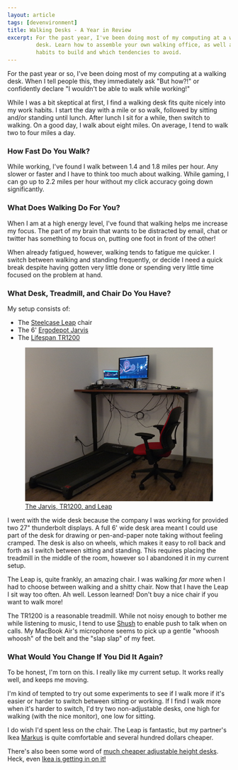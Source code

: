 ```yaml
---
layout: article
tags: [devenvironment]
title: Walking Desks - A Year in Review
excerpt: For the past year, I've been doing most of my computing at a walking
         desk. Learn how to assemble your own walking office, as well as what 
         habits to build and which tendencies to avoid.
---
```

For the past year or so, I've been doing most of my computing at a walking
desk. When I tell people this, they immediately ask "But how?!" or confidently
declare "I wouldn't be able to walk while working!"

While I was a bit skeptical at first, I find a walking desk fits quite nicely
into my work habits. I start the day with a mile or so walk, followed by
sitting and/or standing until lunch. After lunch I sit for a while, then switch
to walking. On a good day, I walk about eight miles. On average, I tend to walk
two to four miles a day.

### How Fast Do You Walk?

While working, I've found I walk between 1.4 and 1.8 miles per hour. Any slower
or faster and I have to think too much about walking. While gaming, I can go up
to 2.2 miles per hour without my click accuracy going down significantly.

### What Does Walking Do For You?

When I am at a high energy level, I've found that walking helps me increase
my focus. The part of my brain that wants to be distracted by email, chat or
twitter has something to focus on, putting one foot in front of the other!

When already fatigued, however, walking tends to fatigue me quicker. I
switch between walking and standing frequently, or decide I need a quick break
despite having gotten very little done or spending very little time focused
on the problem at hand.

### What Desk, Treadmill, and Chair Do You Have?

My setup consists of:

* The <a href="http://www.steelcase.com/en/products/category/seating/task/leap/pages/overview.aspx">Steelcase Leap</a> chair</li>
* The 6' <a href="http://www.ergodepot.com/Jarvis_Desk_p/jrv.htm">Ergodepot Jarvis</a></li>
* The <a href="http://www.lifespanfitness.com/tr1200-dt3-under-desk-treadmill">Lifespan TR1200</a></li></li>

<figure>
  <a href="{{ 'images/standing-desk-with-treadmill-and-chair.jpg' | asset_path }}">
    <img alt="Standing desk with treadmill and chair"
         src="/assets/images/standing-desk-with-treadmill-and-chair.jpg" />
    <figcaption>The Jarvis, TR1200, and Leap</figcaption>
  </a>
</figure>


I went with the wide desk because the company I was working for
provided two 27" thunderbolt displays. A full 6' wide desk area meant I could
use part of the desk for drawing or pen-and-paper note taking without feeling
cramped. The desk is also on wheels, which makes it easy to roll back and forth
as I switch between sitting and standing. This requires placing the treadmill
in the middle of the room, however so I abandoned it in my current setup.

The Leap is, quite frankly, an amazing chair. I was walking *far more* when
I had to choose between walking and a shitty chair. Now that I have the Leap I
sit way too often. Ah well. Lesson learned! Don't buy a nice chair if you want to walk more!

The TR1200 is a reasonable treadmill. While not noisy enough to bother me while listening to music, 
I tend to use [Shush](Shush) to enable push to
talk when on calls. My MacBook Air's microphone seems to pick up a gentle
"whoosh whoosh" of the belt and the "slap slap" of my feet.


### What Would You Change If You Did It Again?

To be honest, I'm torn on this. I really like my current setup. It works
really well, and keeps me moving.

I'm kind of tempted to try out some experiments to see if I walk more if
it's easier or harder to switch between sitting or working. If I find I walk
more when it's harder to switch, I'd try two non-adjustable desks, one high for
walking (with the nice monitor), one low for sitting.

I do wish I'd spent less on the chair. The Leap is fantastic, but my partner's
Ikea [Markus](http://www.ikea.com/us/en/catalog/products/00103102/) is quite
comfortable and several hundred dollars cheaper.

There's also been some word of [much cheaper adjustable height
desks](http://standdesk.co/products/stand-desk). Heck, even [Ikea is getting in
on it!](http://www.wired.com/2014/11/ikea-bekant-desk/)
